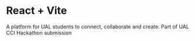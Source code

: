 # React + Vite

A platform for UAL students to connect, collaborate and create. Part of UAL CCI Hackathon submission
